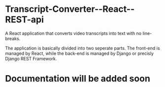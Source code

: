 # Transcript-Converter--React--REST-api
A React application that converts video transcripts into text with no line-breaks.

The application is basically divided into two seperate parts. The front-end is managed by React, while the back-end is managed by Django or precisly Django REST Framework.

# Documentation will be added soon
